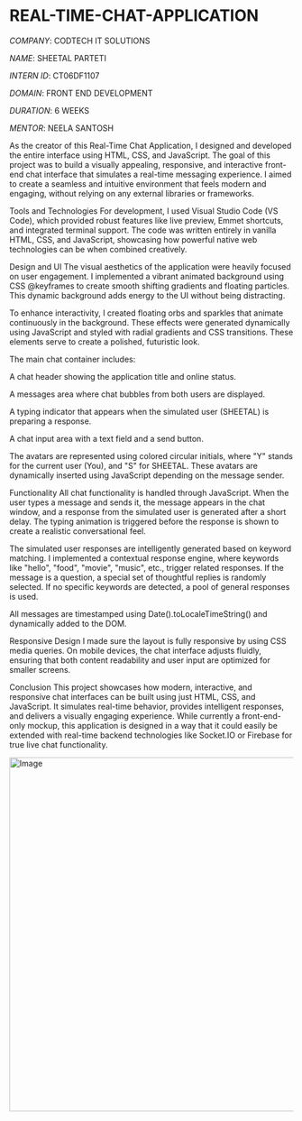 # REAL-TIME-CHAT-APPLICATION

*COMPANY*: CODTECH IT SOLUTIONS

*NAME*: SHEETAL PARTETI

*INTERN ID*: CT06DF1107

*DOMAIN*: FRONT END DEVELOPMENT

*DURATION*: 6 WEEKS

*MENTOR*: NEELA SANTOSH

As the creator of this Real-Time Chat Application, I designed and developed the entire interface using HTML, CSS, and JavaScript. The goal of this project was to build a visually appealing, responsive, and interactive front-end chat interface that simulates a real-time messaging experience. I aimed to create a seamless and intuitive environment that feels modern and engaging, without relying on any external libraries or frameworks.

Tools and Technologies
For development, I used Visual Studio Code (VS Code), which provided robust features like live preview, Emmet shortcuts, and integrated terminal support. The code was written entirely in vanilla HTML, CSS, and JavaScript, showcasing how powerful native web technologies can be when combined creatively.

Design and UI
The visual aesthetics of the application were heavily focused on user engagement. I implemented a vibrant animated background using CSS @keyframes to create smooth shifting gradients and floating particles. This dynamic background adds energy to the UI without being distracting.

To enhance interactivity, I created floating orbs and sparkles that animate continuously in the background. These effects were generated dynamically using JavaScript and styled with radial gradients and CSS transitions. These elements serve to create a polished, futuristic look.

The main chat container includes:

A chat header showing the application title and online status.

A messages area where chat bubbles from both users are displayed.

A typing indicator that appears when the simulated user (SHEETAL) is preparing a response.

A chat input area with a text field and a send button.

The avatars are represented using colored circular initials, where "Y" stands for the current user (You), and "S" for SHEETAL. These avatars are dynamically inserted using JavaScript depending on the message sender.

Functionality
All chat functionality is handled through JavaScript. When the user types a message and sends it, the message appears in the chat window, and a response from the simulated user is generated after a short delay. The typing animation is triggered before the response is shown to create a realistic conversational feel.

The simulated user responses are intelligently generated based on keyword matching. I implemented a contextual response engine, where keywords like "hello", "food", "movie", "music", etc., trigger related responses. If the message is a question, a special set of thoughtful replies is randomly selected. If no specific keywords are detected, a pool of general responses is used.

All messages are timestamped using Date().toLocaleTimeString() and dynamically added to the DOM.

Responsive Design
I made sure the layout is fully responsive by using CSS media queries. On mobile devices, the chat interface adjusts fluidly, ensuring that both content readability and user input are optimized for smaller screens.

Conclusion
This project showcases how modern, interactive, and responsive chat interfaces can be built using just HTML, CSS, and JavaScript. It simulates real-time behavior, provides intelligent responses, and delivers a visually engaging experience. While currently a front-end-only mockup, this application is designed in a way that it could easily be extended with real-time backend technologies like Socket.IO or Firebase for true live chat functionality.

<img width="1365" height="628" alt="Image" src="https://github.com/user-attachments/assets/15e618f3-fab5-4904-b6b7-bdb275f2c50d" />

